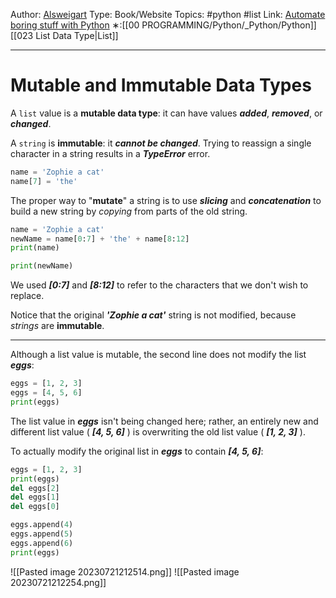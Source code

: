Author: [Alsweigart](https://alsweigart.com/)
Type: Book/Website
Topics: #python #list 
Link: [Automate boring stuff with Python](https://automatetheboringstuff.com/)
∗:[[00 PROGRAMMING/Python/_Python/Python]] [[023 List Data Type|List]] 

---
# Mutable and Immutable Data Types

A `list` value is a __mutable data type__: it can have values ___added___, ___removed___, or ___changed___.

A `string` is __immutable__: it ___cannot be changed___. 
Trying to reassign a single character in a string results in a ___TypeError___ error.

```python
name = 'Zophie a cat'
name[7] = 'the'
```

The proper way to "__mutate__" a string is to use ___slicing___ and ___concatenation___ to build a new string by _copying_ from parts of the old string.
```python
name = 'Zophie a cat'
newName = name[0:7] + 'the' + name[8:12]
print(name)

print(newName)
```
We used ___[0:7]___ and ___[8:12]___ to refer to the characters that we don't wish to replace.

Notice that the original ___'Zophie a cat'___ string is not modified, because _strings_ are __immutable__.

---

Although a list value is mutable, the second line does not modify the list ___eggs___:
```python
eggs = [1, 2, 3]
eggs = [4, 5, 6]
print(eggs)
```
The list value in ___eggs___ isn't being changed here; rather, an entirely new and different list value ( ___[4, 5, 6]___ ) is overwriting the old list value ( ___[1, 2, 3]___ ).

To actually modify the original list in ___eggs___ to contain ___[4, 5, 6]___:
```python
eggs = [1, 2, 3]
print(eggs)
del eggs[2]
del eggs[1]
del eggs[0]

eggs.append(4)
eggs.append(5)
eggs.append(6)
print(eggs)
```

![[Pasted image 20230721212514.png]]
![[Pasted image 20230721212254.png]]


